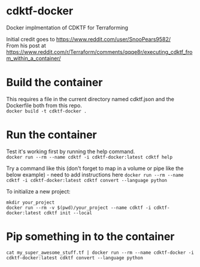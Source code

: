 # cdktf-docker
Docker implmentation of CDKTF for Terraforming  

Initial credit goes to https://www.reddit.com/user/SnooPears9582/  
From his post at https://www.reddit.com/r/Terraform/comments/qqqe8r/executing_cdktf_from_within_a_container/  


# Build the container  
This requires a file in the current directory named cdktf.json and the Dockerfile both from this repo.  
`docker build -t cdktf-docker .`  

# Run the container  
Test it's working first by running the help command.  
`docker run --rm --name cdktf -i cdktf-docker:latest cdktf help`  

Try a command like this (don't forget to map in a volume or pipe like the below example) - need to add instructions here
`docker run --rm --name cdktf -i cdktf-docker:latest cdktf convert --language python`  

To initialize a new project:
```
mkdir your_project    
docker run --rm -v $(pwd)/your_project --name cdktf -i cdktf-docker:latest cdktf init --local  
```

# Pip something in to the container  
`cat my_super_awesome_stuff.tf | docker run --rm --name cdktf-docker -i cdktf-docker:latest cdktf convert --language python`  
  
  
